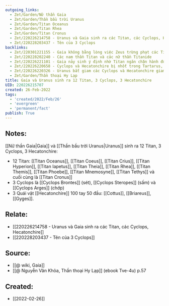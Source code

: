 ```yaml
---
outgoing_links:
  - Zet/Garden/Nữ thần Gaia
  - Zet/Garden/Thần bầu trời Uranus
  - Zet/Garden/Titan Oceanus
  - Zet/Garden/Titan Rhea
  - Zet/Garden/Titan Cronus
  - Zet/220226214758 - Uranus và Gaia sinh ra các Titan, các Cyclops, Hecatonchire
  - Zet/220228203437 - Tên của 3 Cyclops
backlinks:
  - Zet/220301221155 - Gaia không bằng lòng việc Zeus trừng phạt các Titan
  - Zet/220228202240 - Các nam thần Titan và các nữ thần Titanide
  - Zet/220226221101 - Gaia nảy sinh ý định nhờ Titan ngăn chặn hành động tàn ác của Uranus
  - Zet/220226220658 - Cyclops và Hecatonchire bị nhốt trong Tartarus, Gaia nhận những cơn đau vì chúng là con bà
  - Zet/220226220326 - Uranus bắt giam các Cyclops và Hecatonchire giam vào Tartarus
  - Zet/Garden/Thần thoại Hy Lạp
title: Gaia và Uranus sinh ra 12 Titan, 3 Cyclops, 3 Hecatonchire
UID: 220226215707
created: 26-Feb-2022
tags:
  - 'created/2022/Feb/26'
  - 'evergreen'
  - 'permanent/fact'
publish: True
---
```

## Notes:
[[Nữ thần Gaia|Gaia]] và [[Thần bầu trời Uranus|Uranus]] sinh ra 12 Titan, 3 Cyclops, 3 Hecatonchire:

- 12 Titan: [[Titan Oceanus]], [[Titan Coeus]], [[Titan Crius]], [[Titan Hyperion]], [[Titan Iapetus]], [[Titan Theia]], [[Titan Rhea]], [[Titan Themis]], [[Titan Phoebe]], [[Titan Mnemosyne]], [[Titan Tethys]] và cuối cùng là [[Titan Cronus]]
- 3 Cyclops là [[Cyclops Brontes]] (sét), [[Cyclops Steropes]] (sấm) và [[Cyclops Arges]] (chớp)
- 3 Quái vật [[Hecatonchire]] 100 tay 50 đầu: [[Cottus]], [[Briareus]], [[Gyges]].

## Relate:
- [[220226214758 - Uranus và Gaia sinh ra các Titan, các Cyclops, Hecatonchire]]
- [[220228203437 - Tên của 3 Cyclops]]

## Source:
- [[@ wiki, Gaia]]
- [[@ Nguyễn Văn Khỏa, Thần thoại Hy Lạp]] (ebook Tve-4u) p.57




## Created:
- [[2022-02-26]]

